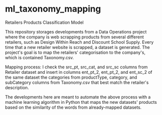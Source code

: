 # ml_taxonomy_mapping
Retailers Products Classification Model

This repository storages developments from a Data Operations project where the company is web scrapping products from several different retailers, such as Design Within Reach and Discount School Supply. Every time that a new retailer website is scrapped, a dataset is generated. The project's goal is to map the retailers' categorisation to the company's, which is contained Taxonomy.csv.

Mapping process: I check the src_pt, src_cat, and src_sc columns from Retailer dataset and insert in columns ent_pt_2, ent_pt_2, and ent_sc_2 of the same dataset the categories from productType, category, and subCategory columns from Taxonomy.csv that best match the retailer's description.

The developments here are meant to automate the above process with a machine learning algorithm in Python that maps the new datasets' products based on the similarity of the words from already-mapped datasets.
